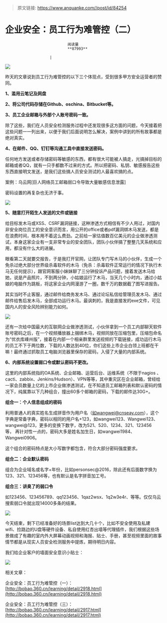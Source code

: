 > 原文链接: https://www.anquanke.com//post/id/84254 


# 企业安全：员工行为难管控（二）


                                阅读量   
                                **87993**
                            
                        |
                        
                                                                                    



[![](https://p0.ssl.qhimg.com/t018243007d4db63221.jpg)](https://p0.ssl.qhimg.com/t018243007d4db63221.jpg)

昨天的文章说到员工行为难管控的以下三个体现点，受到很多甲方安全运营者的赞同。<br>

**1、滥用云笔记及网盘**

**2、将公司代码存储在Github、oschina、Bitbucket等。**

**3、员工企业邮箱与外部个人账号密码一致。**

除了这些，我们在人员安全检测服务过程中还发现很多这方面的问题，今天接着把这些问题一一列出来，以便于我们后面说明怎么解决，案例中讲到的所有故事都是绝对真实。

**4、在邮件、QQ、钉钉等沟通工具中直接发送密码。**

任何地方发送或者存储密码等敏感的东西，都有很大可能被人搞走，光搞掉目标的邮箱或者QQ，就有一只手都数不过来的方式。所以把密码、私钥、敏感报告这些东西直接明文发送，是我们这些搞人员安全测试的人最喜欢搞的点。

案例：乌云网[巨人网络员工邮箱弱口令导致大量敏感信息泄露]

密码设置的再复杂也无济于事。

[![](https://p2.ssl.qhimg.com/t017356ab1b774b067c.jpg)](https://p2.ssl.qhimg.com/t017356ab1b774b067c.jpg)

**5、随意打开陌生人发送的文件或链接**

给目标发木马或XSS、CSRF漏洞链接，这种渗透方式相信有不少人用过，对国内非安全岗位员工的安全意识而言，用公开的office或者pdf漏洞绑木马发送，都是在浪费时间，根本用不着这么费劲。之前给一家估值数百亿美元的企业做渗透测试，本身这家企业有一支非常专业的安全团队，团队小伙伴搞了整整几天系统和应用，都没有什么大的进展。

眼看第二天就要交报告，于是我打开官网，让团队专门写木马的小伙伴，生成一个免杀过绝大部分世界级杀毒软件的木马（免杀：杀毒软件正常运行的情况下执行木马无任何提示），跟官网客服小妹妹聊了三分钟投诉产品问题，接着发送木马给她，说是产品照片，不到两分钟，小姑娘运行了木马，当天几个小时内，通过小姑娘的电脑作为跳板，将这家企业内网漫游了一圈，数千万的数据截了图写进报告。

其实当时不止客服，通过邮件给商务发木马、通过论坛私信给管理员发木马、通过邮件给售后发木马，全部成功运行木马。最讽刺的，我是直接发的exe文件，可见国内人的安全风险辨别能力如何。

[![](https://p1.ssl.qhimg.com/t01a4257ea6e27e447a.jpg)](https://p1.ssl.qhimg.com/t01a4257ea6e27e447a.jpg)

还有一次给中国最大的互联网企业做渗透测试，小伙伴拿到一个员工内部聊天软件账号密码之后，在一个视频播放器上捆绑木马，视频同放在压缩包里，压缩包命名为“优衣库嵊州版”，接着在内部一个相亲群里发送视频的下载链接，成功运行木马的员工不下于两位数，下载的人数达到40位，你们这些上市企业白领上班都在干嘛！最终通过抓取员工电脑浏览器里保存的密码，入侵了大量的内部系统。

**6、内部系统设置弱口令或默认密码不更改。**

这里的内部系统指的OA系统、企业邮箱、运营后台、运维系统（不限于nagios 、cacti、zabbix、Jenkins/Hudson）、VPN等等，其中重灾区在企业邮箱，曾经给一家会员数量上亿的上市企业做渗透测试，在不知道员工邮箱列表和默认密码的情况下，纯属靠以下几种组合，撞出60多个邮箱的密码，下载的邮件达30G+。

**组合一：个人信息组成的密码**

利用普通人的真实姓名生成拼音作为用户名（如wangwei@cnseay.com），这个字典是常备字典，密码以相同的用户名+123，如wangwei123、Wangwei123、wangwei@123，更多的变换下数字，改为521、520、1234、321、123456等， 再针对性一点的，密码大多是姓名加生日，如wangwei1984、Wangwei0906。

这个组合的密码特点是大小写数字都包含，符合大部分密码强度要求。

**组合二：企业默认密码**

组合为企业域名或名字+年份，比如personsec@2016，除此还有后面数字换为123、321、123456等，也有默认是名字拼音加工号。

**组合三：讲臭了的弱口令**

如123456、123456789、qq123456、1qaz2wsx、1q2w3e4r、等等。仅仅乌云搜索弱口令就出现14000多条的结果。

[![](https://p4.ssl.qhimg.com/t01ad084094285d28fa.jpg)](https://p4.ssl.qhimg.com/t01ad084094285d28fa.jpg)

今天结束，剩下已经准备好的场景list达到大几十个，比如不安全使用及私建wifi、捡路边的U盘等硬件设备、私自使用红杏出墙等代理插件，我们根据这些场景做成了有趣的室内外大屏幕动画视频和海报、贴士、手册，甚至视频里面的故事情节都是从现实人员安全检测服务中提炼，期待明日内容。

我们给企业客户的墙面安全意识小贴士：



[![](https://p4.ssl.qhimg.com/t010eddf3accb82f80c.jpg)](https://p4.ssl.qhimg.com/t010eddf3accb82f80c.jpg)

相关文章：

企业安全：员工行为难管控（一）：[http://bobao.360.cn/learning/detail/2918.html](http://bobao.360.cn/learning/detail/2918.html)

企业安全：员工行为难管控（三）：[http://bobao.360.cn/learning/detail/2917.html](http://bobao.360.cn/learning/detail/2917.html)
